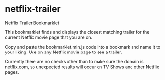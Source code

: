 netflix-trailer
===============

Netflix Trailer Bookmarklet

This bookmarklet finds and displays the closest matching trailer for the current Netflix movie page that you are on.

Copy and paste the bookmarklet.min.js code into a bookmark and name it to your liking. Use on any Netflix movie page to see a trailer.

Currently there are no checks other than to make sure the domain is netflix.com, so unexpected results will occur on TV Shows and other Netflix pages.
